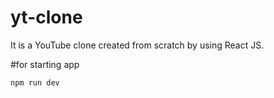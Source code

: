 # yt-clone
It is a YouTube clone created from scratch by using React JS.

#for starting app

```
npm run dev
```
